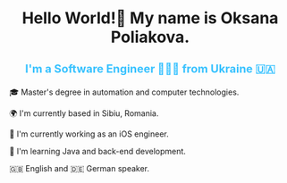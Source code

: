 <h1 align="center"> Hello World!👋 My name is Oksana Poliakova.</h1>

<h3 style="font-size: 20; text-align: center; color: #38C2FFFF;">I'm a Software Engineer 👩🏼‍💻 from Ukraine 🇺🇦</h3>


<p> 🎓 Master's degree in automation and computer technologies.
<p> 🌍 I'm currently based in Sibiu, Romania.
<p> 🚀 I'm currently working as an iOS engineer.
<p> 🧠 I'm learning Java and back-end development.
<p> 🇬🇧 English and 🇩🇪 German speaker.

<!---
oksana-poliakova/oksana-poliakova is a ✨ special ✨ repository because its `README.md` (this file) appears on your GitHub profile.
You can click the Preview link to take a look at your changes.
--->
